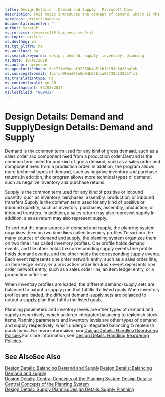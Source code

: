 ```yaml
---
title: Design Details - Demand and Supply | Microsoft Docs
description: This topic introduces the concept of demand, which is the common term used for any kind of gross demand, such as a sales order and component need from a production order.
services: project-madeira
documentationcenter: ''
author: SorenGP
ms.service: dynamics365-business-central
ms.topic: article
ms.devlang: na
ms.tgt_pltfrm: na
ms.workload: na
ms.search.keywords: design, demand, supply, inventory, planning
ms.date: 10/01/2018
ms.author: sgroespe
ms.openlocfilehash: 8cf7ffe90ccaf32258b4a51fb12f93a8df8ba7eb
ms.sourcegitcommit: 1bcfaa99ea302e6b84b8361ca02730b135557fc1
ms.translationtype: HT
ms.contentlocale: en-GB
ms.lasthandoff: 03/08/2019
ms.locfileid: "809432"
---
```

# <a name="design-details-demand-and-supply"></a><span data-ttu-id="89645-103">Design Details: Demand and Supply</span><span class="sxs-lookup"><span data-stu-id="89645-103">Design Details: Demand and Supply</span></span>
<span data-ttu-id="89645-104">Demand is the common term used for any kind of gross demand, such as a sales order and component need from a production order.</span><span class="sxs-lookup"><span data-stu-id="89645-104">Demand is the common term used for any kind of gross demand, such as a sales order and component need from a production order.</span></span> <span data-ttu-id="89645-105">In addition, the program allows more technical types of demand, such as negative inventory and purchase returns.</span><span class="sxs-lookup"><span data-stu-id="89645-105">In addition, the program allows more technical types of demand, such as negative inventory and purchase returns.</span></span>  
  
<span data-ttu-id="89645-106">Supply is the common term used for any kind of positive or inbound quantity, such as inventory, purchases, assembly, production, or inbound transfers.</span><span class="sxs-lookup"><span data-stu-id="89645-106">Supply is the common term used for any kind of positive or inbound quantity, such as inventory, purchases, assembly, production, or inbound transfers.</span></span> <span data-ttu-id="89645-107">In addition, a sales return may also represent supply.</span><span class="sxs-lookup"><span data-stu-id="89645-107">In addition, a sales return may also represent supply.</span></span>  
  
<span data-ttu-id="89645-108">To sort out the many sources of demand and supply, the planning system organises them on two time lines called inventory profiles.</span><span class="sxs-lookup"><span data-stu-id="89645-108">To sort out the many sources of demand and supply, the planning system organizes them on two time lines called inventory profiles.</span></span> <span data-ttu-id="89645-109">One profile holds demand events, and the other holds the corresponding supply events.</span><span class="sxs-lookup"><span data-stu-id="89645-109">One profile holds demand events, and the other holds the corresponding supply events.</span></span> <span data-ttu-id="89645-110">Each event represents one order network entity, such as a sales order line, an item ledger entry, or a production order line.</span><span class="sxs-lookup"><span data-stu-id="89645-110">Each event represents one order network entity, such as a sales order line, an item ledger entry, or a production order line.</span></span>  
  
<span data-ttu-id="89645-111">When inventory profiles are loaded, the different demand-supply sets are balanced to output a supply plan that fulfills the listed goals.</span><span class="sxs-lookup"><span data-stu-id="89645-111">When inventory profiles are loaded, the different demand-supply sets are balanced to output a supply plan that fulfills the listed goals.</span></span>  
  
<span data-ttu-id="89645-112">Planning parameters and inventory levels are other types of demand and supply respectively, which undergo integrated balancing to replenish stock items.</span><span class="sxs-lookup"><span data-stu-id="89645-112">Planning parameters and inventory levels are other types of demand and supply respectively, which undergo integrated balancing to replenish stock items.</span></span> <span data-ttu-id="89645-113">For more information, see [Design Details: Handling Reordering Policies](design-details-handling-reordering-policies.md).</span><span class="sxs-lookup"><span data-stu-id="89645-113">For more information, see [Design Details: Handling Reordering Policies](design-details-handling-reordering-policies.md).</span></span>  
  
## <a name="see-also"></a><span data-ttu-id="89645-114">See Also</span><span class="sxs-lookup"><span data-stu-id="89645-114">See Also</span></span>  
<span data-ttu-id="89645-115">[Design Details: Balancing Demand and Supply](design-details-balancing-demand-and-supply.md) </span><span class="sxs-lookup"><span data-stu-id="89645-115">[Design Details: Balancing Demand and Supply](design-details-balancing-demand-and-supply.md) </span></span>  
<span data-ttu-id="89645-116">[Design Details: Central Concepts of the Planning System](design-details-central-concepts-of-the-planning-system.md) </span><span class="sxs-lookup"><span data-stu-id="89645-116">[Design Details: Central Concepts of the Planning System](design-details-central-concepts-of-the-planning-system.md) </span></span>  
[<span data-ttu-id="89645-117">Design Details: Supply Planning</span><span class="sxs-lookup"><span data-stu-id="89645-117">Design Details: Supply Planning</span></span>](design-details-supply-planning.md)